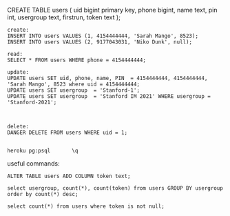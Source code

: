 

CREATE TABLE users (
	uid bigint primary key,
	phone bigint,
	name text,
	pin int,
	usergroup text,
	firstrun,
	token text );


	create:
	INSERT INTO users VALUES (1, 4154444444, 'Sarah Mango', 8523);
	INSERT INTO users VALUES (2, 9177043031, 'Niko Dunk', null);

	read:
	SELECT * FROM users WHERE phone = 4154444444;

	update:
	UPDATE users SET uid, phone, name, PIN  = 4154444444, 4154444444, 'Sarah Mango', 8523 where uid = 4154444444;
	UPDATE users SET usergroup  = 'Stanford-1';
	UPDATE users SET usergroup  = 'Stanford IM 2021' WHERE usergroup = 'Stanford-2021';



	delete:
	DANGER DELETE FROM users WHERE uid = 1;


	heroku pg:psql       \q


useful commands:

	ALTER TABLE users ADD COLUMN token text;

	select usergroup, count(*), count(token) from users GROUP BY usergroup order by count(*) desc;

	select count(*) from users where token is not null;
